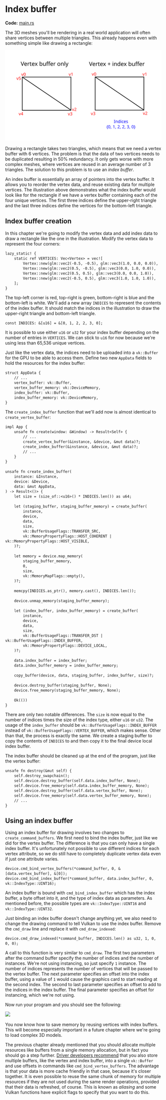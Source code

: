 # Index buffer

**Code:** [main.rs](https://github.com/KyleMayes/vulkanalia/tree/master/tutorial/src/20_index_buffer.rs)

The 3D meshes you'll be rendering in a real world application will often share vertices between multiple triangles. This already happens even with something simple like drawing a rectangle:

![](../images/vertex_vs_index.svg)

Drawing a rectangle takes two triangles, which means that we need a vertex buffer with 6 vertices. The problem is that the data of two vertices needs to be duplicated resulting in 50% redundancy. It only gets worse with more complex meshes, where vertices are reused in an average number of 3 triangles. The solution to this problem is to use an *index buffer*.

An index buffer is essentially an array of pointers into the vertex buffer. It allows you to reorder the vertex data, and reuse existing data for multiple vertices. The illustration above demonstrates what the index buffer would look like for the rectangle if we have a vertex buffer containing each of the four unique vertices. The first three indices define the upper-right triangle and the last three indices define the vertices for the bottom-left triangle.

## Index buffer creation

In this chapter we're going to modify the vertex data and add index data to draw a rectangle like the one in the illustration. Modify the vertex data to represent the four corners:

```rust,noplaypen
lazy_static! {
    static ref VERTICES: Vec<Vertex> = vec![
        Vertex::new(glm::vec2(-0.5, -0.5), glm::vec3(1.0, 0.0, 0.0)),
        Vertex::new(glm::vec2(0.5, -0.5), glm::vec3(0.0, 1.0, 0.0)),
        Vertex::new(glm::vec2(0.5, 0.5), glm::vec3(0.0, 0.0, 1.0)),
        Vertex::new(glm::vec2(-0.5, 0.5), glm::vec3(1.0, 1.0, 1.0)),
    ];
}
```

The top-left corner is red, top-right is green, bottom-right is blue and the bottom-left is white. We'll add a new array `INDICES` to represent the contents of the index buffer. It should match the indices in the illustration to draw the upper-right triangle and bottom-left triangle.

```rust,noplaypen
const INDICES: &[u16] = &[0, 1, 2, 2, 3, 0];
```

It is possible to use either `u16` or `u32` for your index buffer depending on the number of entries in `VERTICES`. We can stick to `u16` for now because we're using less than 65,536 unique vertices.

Just like the vertex data, the indices need to be uploaded into a `vk::Buffer` for the GPU to be able to access them. Define two new `AppData` fields to hold the resources for the index buffer:

```rust,noplaypen
struct AppData {
    // ...
    vertex_buffer: vk::Buffer,
    vertex_buffer_memory: vk::DeviceMemory,
    index_buffer: vk::Buffer,
    index_buffer_memory: vk::DeviceMemory,
}
```

The `create_index_buffer` function that we'll add now is almost identical to `create_vertex_buffer`:

```rust,noplaypen
impl App {
    unsafe fn create(window: &Window) -> Result<Self> {
        // ...
        create_vertex_buffer(&instance, &device, &mut data)?;
        create_index_buffer(&instance, &device, &mut data)?;
        // ...
    }
}

unsafe fn create_index_buffer(
    instance: &Instance,
    device: &Device,
    data: &mut AppData,
) -> Result<()> {
    let size = (size_of::<u16>() * INDICES.len()) as u64;

    let (staging_buffer, staging_buffer_memory) = create_buffer(
        instance,
        device,
        data,
        size,
        vk::BufferUsageFlags::TRANSFER_SRC,
        vk::MemoryPropertyFlags::HOST_COHERENT | vk::MemoryPropertyFlags::HOST_VISIBLE,
    )?;

    let memory = device.map_memory(
        staging_buffer_memory,
        0,
        size,
        vk::MemoryMapFlags::empty(),
    )?;

    memcpy(INDICES.as_ptr(), memory.cast(), INDICES.len());

    device.unmap_memory(staging_buffer_memory);

    let (index_buffer, index_buffer_memory) = create_buffer(
        instance,
        device,
        data,
        size,
        vk::BufferUsageFlags::TRANSFER_DST | vk::BufferUsageFlags::INDEX_BUFFER,
        vk::MemoryPropertyFlags::DEVICE_LOCAL,
    )?;

    data.index_buffer = index_buffer;
    data.index_buffer_memory = index_buffer_memory;

    copy_buffer(device, data, staging_buffer, index_buffer, size)?;

    device.destroy_buffer(staging_buffer, None);
    device.free_memory(staging_buffer_memory, None);

    Ok(())
}
```

There are only two notable differences. The `size` is now equal to the number of indices times the size of the index type, either `u16` or `u32`. The usage of the `index_buffer` should be `vk::BufferUsageFlags::INDEX_BUFFER` instead of `vk::BufferUsageFlags::VERTEX_BUFFER`, which makes sense. Other than that, the process is exactly the same. We create a staging buffer to copy the contents of `INDICES` to and then copy it to the final device local index buffer.

The index buffer should be cleaned up at the end of the program, just like the vertex buffer:

```rust,noplaypen
unsafe fn destroy(&mut self) {
    self.destroy_swapchain();
    self.device.destroy_buffer(self.data.index_buffer, None);
    self.device.free_memory(self.data.index_buffer_memory, None);
    self.device.destroy_buffer(self.data.vertex_buffer, None);
    self.device.free_memory(self.data.vertex_buffer_memory, None);
    // ...
}
```

## Using an index buffer

Using an index buffer for drawing involves two changes to `create_command_buffers`. We first need to bind the index buffer, just like we did for the vertex buffer. The difference is that you can only have a single index buffer. It's unfortunately not possible to use different indices for each vertex attribute, so we do still have to completely duplicate vertex data even if just one attribute varies.

```rust,noplaypen
device.cmd_bind_vertex_buffers(*command_buffer, 0, &[data.vertex_buffer], &[0]);
device.cmd_bind_index_buffer(*command_buffer, data.index_buffer, 0, vk::IndexType::UINT16);
```

An index buffer is bound with `cmd_bind_index_buffer` which has the index buffer, a byte offset into it, and the type of index data as parameters. As mentioned before, the possible types are `vk::IndexType::UINT16` and `vk::IndexType::UINT32`.

Just binding an index buffer doesn't change anything yet, we also need to change the drawing command to tell Vulkan to use the index buffer. Remove the `cmd_draw` line and replace it with `cmd_draw_indexed`:

```rust,noplaypen
device.cmd_draw_indexed(*command_buffer, INDICES.len() as u32, 1, 0, 0, 0);
```

A call to this function is very similar to `cmd_draw`. The first two parameters after the command buffer specify the number of indices and the number of instances. We're not using instancing, so just specify `1` instance. The number of indices represents the number of vertices that will be passed to the vertex buffer. The next parameter specifies an offset into the index buffer, using a value of `1` would cause the graphics card to start reading at the second index. The second to last parameter specifies an offset to add to the indices in the index buffer. The final parameter specifies an offset for instancing, which we're not using.

Now run your program and you should see the following:

![](../images/indexed_rectangle.png)

You now know how to save memory by reusing vertices with index buffers. This will become especially important in a future chapter where we're going to load complex 3D models.

The previous chapter already mentioned that you should allocate multiple resources like buffers from a single memory allocation, but in fact you should go a step further. [Driver developers recommend](https://developer.nvidia.com/vulkan-memory-management) that you also store multiple buffers, like the vertex and index buffer, into a single `vk::Buffer` and use offsets in commands like `cmd_bind_vertex_buffers`. The advantage is that your data is more cache friendly in that case, because it's closer together. It is even possible to reuse the same chunk of memory for multiple resources if they are not used during the same render operations, provided that their data is refreshed, of course. This is known as *aliasing* and some Vulkan functions have explicit flags to specify that you want to do this.
